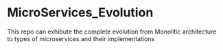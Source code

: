 # MicroServices_Evolution
This repo can exhibute the complete evolution from Monolitic architecture to types of microservices and their implementations
